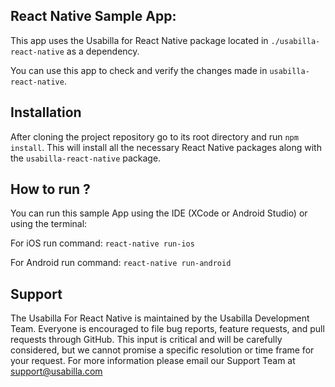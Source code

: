 ## React Native Sample App:
This app uses the Usabilla for React Native package located in `./usabilla-react-native` as a dependency.

You can use this app to check and verify the changes made in `usabilla-react-native`.

## Installation
After cloning the project repository go to its root directory and run `npm install`.
This will install all the necessary React Native packages along with the `usabilla-react-native` package.

## How to run ?
You can run this sample App using the IDE (XCode or Android Studio) or using the terminal:

For iOS run command: `react-native run-ios`

For Android run command: `react-native run-android`

## Support

The Usabilla For React Native is maintained by the Usabilla Development Team. Everyone is encouraged to file bug reports, feature requests, and pull requests through GitHub. This input is critical and will be carefully considered, but we cannot promise a specific resolution or time frame for your request. For more information please email our Support Team at support@usabilla.com

